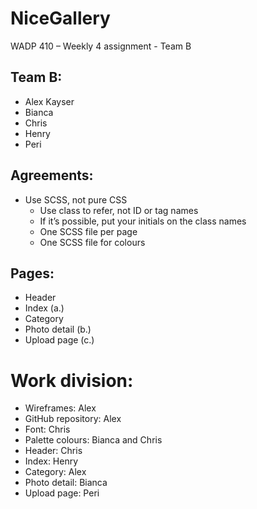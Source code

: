# NiceGallery
WADP 410 – Weekly 4 assignment - Team B

## Team B:
- Alex Kayser
- Bianca
- Chris
- Henry
- Peri

## Agreements:

- Use SCSS, not pure CSS
    - Use class to refer, not ID or tag names
    - If it’s possible, put your initials on the class names
    - One SCSS file per page
    - One SCSS file for colours



## Pages:

- Header
- Index (a.)
- Category 
- Photo detail  (b.)
- Upload page (c.)

# Work division:

- Wireframes: Alex
- GitHub repository: Alex
- Font: Chris
- Palette colours: Bianca and Chris
- Header: Chris
- Index: Henry
- Category: Alex
- Photo detail: Bianca
- Upload page: Peri 
